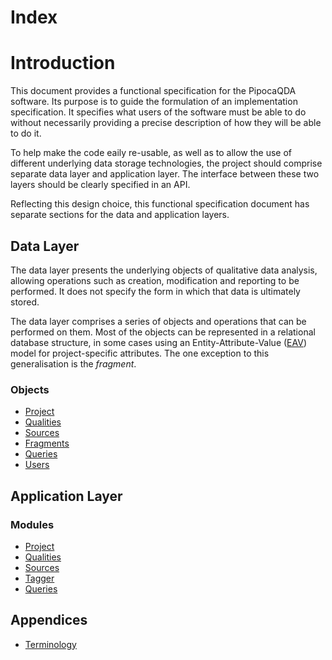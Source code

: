 # Index

# Introduction

This document provides a functional specification for the PipocaQDA software. Its purpose is to guide the formulation of an implementation specification. It specifies what users of the software must be able to do without necessarily providing a precise description of how they will be able to do it.

To help make the code eaily re-usable, as well as to allow the use of different underlying data storage technologies, the project should comprise separate data layer and application layer. The interface between these two layers should be clearly specified in an API.

Reflecting this design choice, this functional specification document has separate sections for the data and application layers.

## Data Layer

The data layer presents the underlying objects of qualitative data analysis, allowing operations such as creation, modification and reporting to be performed. It does not specify the form in which that data is ultimately stored.

The data layer comprises a series of objects and operations that can be performed on them. Most of the objects can be represented in a relational database structure, in some cases using an Entity-Attribute-Value ([EAV](https://en.wikipedia.org/wiki/Entity–attribute–value_model)) model for project-specific attributes. The one exception to this generalisation is the _fragment_.

### Objects

- [Project](object-project.md)
- [Qualities](object-qualities.md)
- [Sources](object-sources.md)
- [Fragments](object-fragments.md)
- [Queries](object-fragments.md)
- [Users](object-users.md)

## Application Layer

### Modules

- [Project](module-project.md)
- [Qualities](module-qualities.md)
- [Sources](module-sources.md)
- [Tagger](module-tagger.md)
- [Queries](module-query.md)

## Appendices

- [Terminology](terminology.md)
